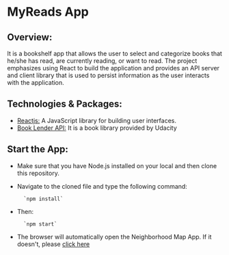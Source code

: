 # MyReads App

## Overview:

It is a bookshelf app that allows the user to select and categorize books that he/she has read, are currently reading, or want to read. The project emphasizes using React to build the application and provides an API server and client library that is used to persist information as the user interacts with the application.

## Technologies & Packages:

- [Reactjs:](https://reactjs.org) A JavaScript library for building user interfaces.
- [Book Lender API:](https://reactnd-books-api.udacity.com) It is a book library provided by Udacity

## Start the App:

- Make sure that you have Node.js installed on your local and then clone this repository.
- Navigate to the cloned file and type the following command:

      	`npm install`

- Then:

      	`npm start`

- The browser will automatically open the Neighborhood Map App. If it doesn't, please [click here](http://localhost:3000/)
